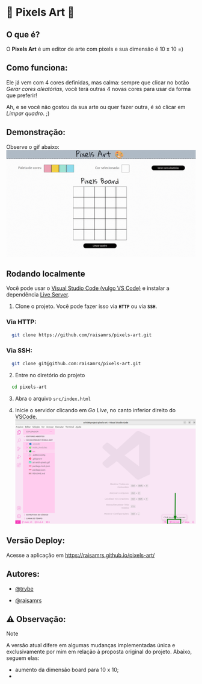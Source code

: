 🎨 Pixels Art 🎨
===============	

## O que é?
O **Pixels Art** é um editor de arte com pixels e sua dimensão é 10 x 10 =)

## Como funciona:
 Ele já vem com 4 cores definidas, mas calma: sempre que clicar no botão *Gerar cores aleatórias*, você terá outras 4 novas cores para usar da forma que preferir!

Ah, e se você não gostou da sua arte ou quer fazer outra, é só clicar em *Limpar quadro*. ;)


## Demonstração:
Observe o gif abaixo:
![Observe o gif:](https://github.com/raisamrs/pixels-art/blob/main/src/imgs/Pixels%20Art%20Demo.gif)



## Rodando localmente
Você pode usar o [Visual Studio Code (vulgo VS Code)](https://code.visualstudio.com/download) e instalar a dependência [Live Server](https://marketplace.visualstudio.com/items?itemName=ritwickdey.LiveServer).

1. Clone o projeto.  Você pode fazer isso via **`HTTP`** ou via **`SSH`**.

### Via HTTP:
```bash
  git clone https://github.com/raisamrs/pixels-art.git
```
### Via SSH:
```bash
  git clone git@github.com:raisamrs/pixels-art.git
```

2. Entre no diretório do projeto

```bash
  cd pixels-art
```

3. Abra o arquivo `src/index.html`


4. Inicie o servidor clicando em *Go Live*, no canto inferior direito do VSCode.
![Go Live](https://github.com/raisamrs/pixels-art/blob/main/src/imgs/Live%20Server.png)

## Versão Deploy:
Acesse a aplicação em https://raisamrs.github.io/pixels-art/

## Autores:
- [@trybe](https://github.com/tryber)

- [@raisamrs](https://www.github.com/raisamrs)


## ⚠️ Observação:
> [!NOTE]
> A versão atual difere em algumas mudanças implementadas única e exclusivamente por mim em relação à proposta original do projeto. Abaixo, seguem elas:
* aumento da dimensão board para 10 x 10;
* 
